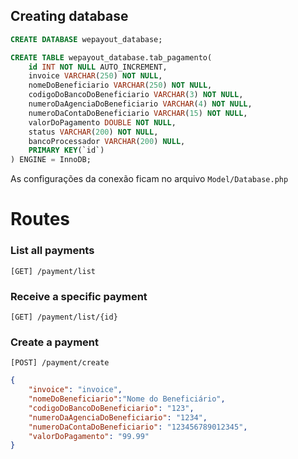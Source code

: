 ## Creating database

```sql
CREATE DATABASE wepayout_database;
````
```sql
CREATE TABLE wepayout_database.tab_pagamento(
    id INT NOT NULL AUTO_INCREMENT,
    invoice VARCHAR(250) NOT NULL,
    nomeDoBeneficiario VARCHAR(250) NOT NULL,
    codigoDoBancoDoBeneficiario VARCHAR(3) NOT NULL,
    numeroDaAgenciaDoBeneficiario VARCHAR(4) NOT NULL,
    numeroDaContaDoBeneficiario VARCHAR(15) NOT NULL,
    valorDoPagamento DOUBLE NOT NULL,
    status VARCHAR(200) NOT NULL,
    bancoProcessador VARCHAR(200) NULL,
    PRIMARY KEY(`id`)
) ENGINE = InnoDB;
```

As configurações da conexão ficam no arquivo `Model/Database.php`

# Routes


### List all payments
```
[GET] /payment/list
```

### Receive a specific payment
```
[GET] /payment/list/{id}
```

### Create a payment
```
[POST] /payment/create
```
```json
{
	"invoice": "invoice",
	"nomeDoBeneficiario":"Nome do Beneficiário",
	"codigoDoBancoDoBeneficiario": "123",
	"numeroDaAgenciaDoBeneficiario": "1234",
	"numeroDaContaDoBeneficiario": "123456789012345",
	"valorDoPagamento": "99.99"
}
```